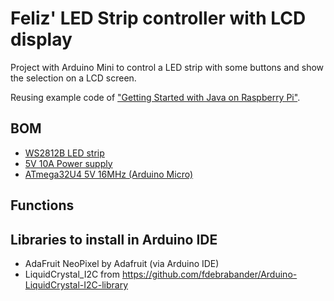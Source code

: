 # Feliz' LED Strip controller with LCD display

Project with Arduino Mini to control a LED strip with some buttons and show the selection on a LCD screen.

Reusing example code of ["Getting Started with Java on Raspberry Pi"](https://webtechie.be/books/).

## BOM

* [WS2812B LED strip](https://www.ebay.com/itm/WS2812B-5050-RGB-LED-Strip-30-60-96-144LEDs-M-Individual-Addressable-IC-DC5V/383303087840?ssPageName=STRK%3AMEBIDX%3AIT&var=651905409165&_trksid=p2060353.m2749.l2649)
* [5V 10A Power supply](https://www.ebay.com/itm/AC-TO-DC-5V-12V-24V-1A-2A-3A-5A-10A-0-5A-Power-Supply-Adapter-LED-Strip-Light/254344416209?ssPageName=STRK%3AMEBIDX%3AIT&var=554293764109&_trksid=p2060353.m2749.l2649)
* [ATmega32U4 5V 16MHz (Arduino Micro)](https://www.ebay.com/itm/221891843710?ul_noapp=true)

## Functions

## Libraries to install in Arduino IDE
* AdaFruit NeoPixel by Adafruit (via Arduino IDE)
* LiquidCrystal_I2C from https://github.com/fdebrabander/Arduino-LiquidCrystal-I2C-library


